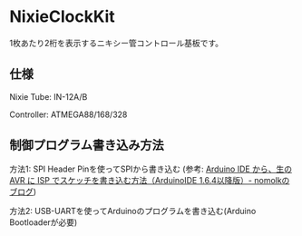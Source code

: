 # NixieClockKit
1枚あたり2桁を表示するニキシー管コントロール基板です。

## 仕様
Nixie Tube: IN-12A/B

Controller: ATMEGA88/168/328

## 制御プログラム書き込み方法
方法1: SPI Header Pinを使ってSPIから書き込む (参考: [Arduino IDE から、生の AVR に ISP でスケッチを書き込む方法（ArduinoIDE 1.6.4以降版）- nomolkのブログ](http://nomolk.hatenablog.com/entry/2016/06/21/001322))

方法2: USB-UARTを使ってArduinoのプログラムを書き込む(Arduino Bootloaderが必要)

